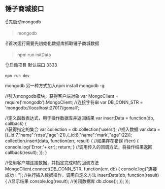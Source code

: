 ## 锤子商城接口

☝️先启动mongodb
> mongodb

✌️首次运行需要先初始化数据库抓取锤子商城数据
> npm run initData

👌启动项目 默认端口 3333

``npm run dev``

mongodb  另一种方式加入npm install mongodb -g

//引入mongodb模块，获得客户端对象
var MongoClient = require('mongodb').MongoClient;
//连接字符串
var DB_CONN_STR = 'mongodb://localhost:27017/gomall';    

//定义函数表达式，用于操作数据库并返回结果
var insertData = function(db, callback) {  
    //获得指定的集合 
    var collection = db.collection('users');
    //插入数据
    var data = [{_id:7,"name":'rose',"age":21},{_id:8,"name":'mark',"age":22}];
    collection.insert(data, function(err, result) { 
        //如果存在错误
        if(err)
        {
            console.log('Error:'+ err);
            return;
        } 
        //调用传入的回调方法，将操作结果返回
        callback(result);
    });
}

//使用客户端连接数据，并指定完成时的回调方法
MongoClient.connect(DB_CONN_STR, function(err, db) {
    console.log("连接成功！");
    //执行插入数据操作，调用自定义方法
    insertData(db, function(result) {
        //显示结果
        console.log(result);
        //关闭数据库
        db.close();
    });
});